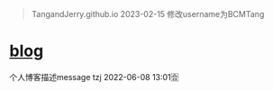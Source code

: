 > TangandJerry.github.io
> 2023-02-15 修改username为BCMTang

# [blog](BCMTang.github.io)
个人博客描述message
tzj 2022-06-08 13:01🈴
